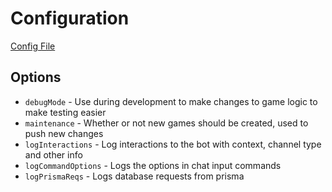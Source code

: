 # Configuration

[Config File](src/config.ts)

## Options

- `debugMode` - Use during development to make changes to game logic to make testing easier
- `maintenance` - Whether or not new games should be created, used to push new changes
- `logInteractions` - Log interactions to the bot with context, channel type and other info
- `logCommandOptions` - Logs the options in chat input commands
- `logPrismaReqs` - Logs database requests from prisma

